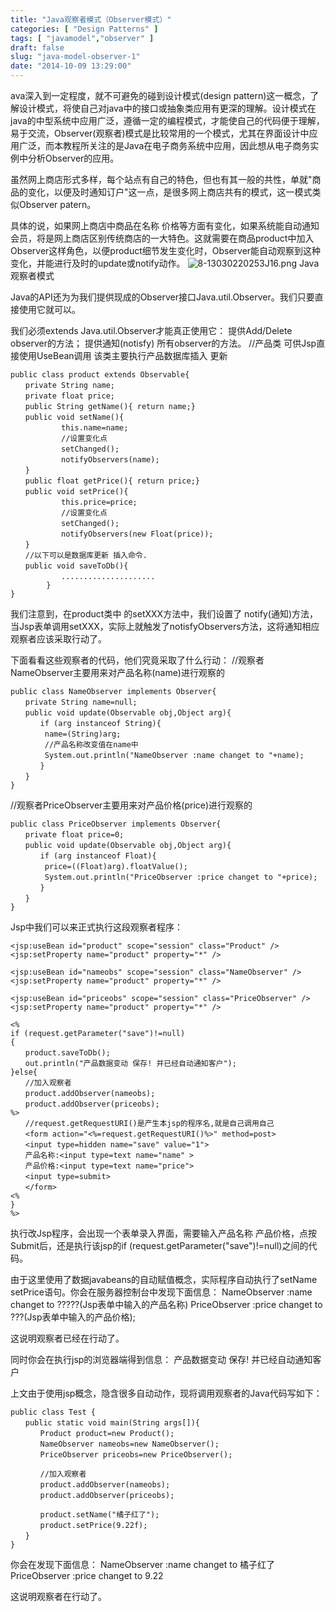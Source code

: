 ```yaml
---
title: "Java观察者模式（Observer模式）"
categories: [ "Design Patterns" ]
tags: [ "javamodel","observer" ]
draft: false
slug: "java-model-observer-1"
date: "2014-10-09 13:29:00"
---
```


ava深入到一定程度，就不可避免的碰到设计模式(design pattern)这一概念，了解设计模式，将使自己对java中的接口或抽象类应用有更深的理解。设计模式在java的中型系统中应用广泛，遵循一定的编程模式，才能使自己的代码便于理解，易于交流，Observer(观察者)模式是比较常用的一个模式，尤其在界面设计中应用广泛，而本教程所关注的是Java在电子商务系统中应用，因此想从电子商务实例中分析Observer的应用。


<!--more-->


虽然网上商店形式多样，每个站点有自己的特色，但也有其一般的共性，单就"商品的变化，以便及时通知订户"这一点，是很多网上商店共有的模式，这一模式类似Observer patern。

具体的说，如果网上商店中商品在名称 价格等方面有变化，如果系统能自动通知会员，将是网上商店区别传统商店的一大特色。这就需要在商品product中加入Observer这样角色，以便product细节发生变化时，Observer能自动观察到这种变化，并能进行及时的update或notify动作。
![8-13030220253J16.png][1]
Java观察者模式

Java的API还为为我们提供现成的Observer接口Java.util.Observer。我们只要直接使用它就可以。

我们必须extends Java.util.Observer才能真正使用它：
提供Add/Delete observer的方法；
提供通知(notisfy) 所有observer的方法。
//产品类 可供Jsp直接使用UseBean调用 该类主要执行产品数据库插入 更新

    public class product extends Observable{
    　　private String name;
    　　private float price;
    　　public String getName(){ return name;}
    　　public void setName(){
    　　        this.name=name;
    　　        //设置变化点
    　　        setChanged();
    　　        notifyObservers(name);
    　　}　　　
    　　public float getPrice(){ return price;}
    　　public void setPrice(){
    　　        this.price=price;
    　　        //设置变化点
    　　        setChanged();
    　　        notifyObservers(new Float(price));
    　　}
    　　//以下可以是数据库更新 插入命令.
    　　public void saveToDb(){
    　　        .....................
            }
    }

我们注意到，在product类中 的setXXX方法中，我们设置了 notify(通知)方法，当Jsp表单调用setXXX，实际上就触发了notisfyObservers方法，这将通知相应观察者应该采取行动了。

下面看看这些观察者的代码，他们究竟采取了什么行动：
//观察者NameObserver主要用来对产品名称(name)进行观察的

    public class NameObserver implements Observer{
    　　private String name=null;
    　　public void update(Observable obj,Object arg){
    　　　　if (arg instanceof String){
    　　　　 name=(String)arg;
    　　　　 //产品名称改变值在name中
    　　　　 System.out.println("NameObserver :name changet to "+name);
    　　　　}
    　　}
    }

//观察者PriceObserver主要用来对产品价格(price)进行观察的

    public class PriceObserver implements Observer{
    　　private float price=0;
    　　public void update(Observable obj,Object arg){
    　　　　if (arg instanceof Float){
    　　　　 price=((Float)arg).floatValue();
    　　　　 System.out.println("PriceObserver :price changet to "+price);
    　　　　}
    　　}
    }

Jsp中我们可以来正式执行这段观察者程序：

    <jsp:useBean id="product" scope="session" class="Product" />
    <jsp:setProperty name="product" property="*" />
    
    <jsp:useBean id="nameobs" scope="session" class="NameObserver" />
    <jsp:setProperty name="product" property="*" />
    
    <jsp:useBean id="priceobs" scope="session" class="PriceObserver" />
    <jsp:setProperty name="product" property="*" />
    
    <%
    if (request.getParameter("save")!=null)
    {
    　　product.saveToDb();
    　　out.println("产品数据变动 保存! 并已经自动通知客户");
    }else{
    　　//加入观察者
    　　product.addObserver(nameobs);
    　　product.addObserver(priceobs);
    %>
    　　//request.getRequestURI()是产生本jsp的程序名,就是自己调用自己
    　　<form action="<%=request.getRequestURI()%>" method=post>
    　　<input type=hidden name="save" value="1">
    　　产品名称:<input type=text name="name" >
    　　产品价格:<input type=text name="price">
    　　<input type=submit>
    　　</form>
    <%
    }
    %>

执行改Jsp程序，会出现一个表单录入界面，需要输入产品名称 产品价格，点按Submit后，还是执行该jsp的if (request.getParameter("save")!=null)之间的代码。

由于这里使用了数据javabeans的自动赋值概念，实际程序自动执行了setName setPrice语句。你会在服务器控制台中发现下面信息：
    NameObserver :name changet to ?????(Jsp表单中输入的产品名称)
    PriceObserver :price changet to ???(Jsp表单中输入的产品价格);

这说明观察者已经在行动了。

同时你会在执行jsp的浏览器端得到信息：
    产品数据变动 保存! 并已经自动通知客户

上文由于使用jsp概念，隐含很多自动动作，现将调用观察者的Java代码写如下：

    public class Test {
    　　public static void main(String args[]){
    　　　　Product product=new Product();
    　　　　NameObserver nameobs=new NameObserver();
    　　　　PriceObserver priceobs=new PriceObserver();
    
    　　　　//加入观察者
    　　　　product.addObserver(nameobs);
    　　　　product.addObserver(priceobs);
    
    　　　　product.setName("橘子红了");
    　　　　product.setPrice(9.22f);
    　　}
    }

你会在发现下面信息：
    NameObserver :name changet to 橘子红了
    PriceObserver :price changet to 9.22

这说明观察者在行动了。


  [1]: https://imgs.gnux.cn/usr/uploads/2015/01/1947238787.png